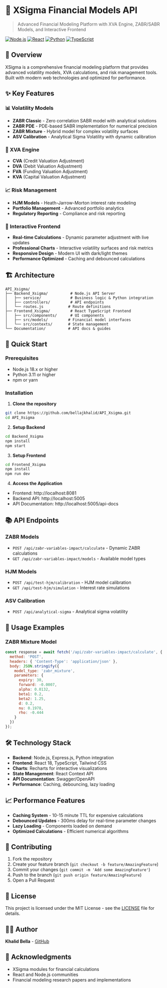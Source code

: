 # 🏦 XSigma Financial Models API

> Advanced Financial Modeling Platform with XVA Engine, ZABR/SABR Models, and Interactive Frontend

[![Node.js](https://img.shields.io/badge/Node.js-18.x-green.svg)](https://nodejs.org/)
[![React](https://img.shields.io/badge/React-18.x-blue.svg)](https://reactjs.org/)
[![Python](https://img.shields.io/badge/Python-3.11-yellow.svg)](https://python.org/)
[![TypeScript](https://img.shields.io/badge/TypeScript-5.x-blue.svg)](https://typescriptlang.org/)

## 🚀 Overview

XSigma is a comprehensive financial modeling platform that provides advanced volatility models, XVA calculations, and risk management tools. Built with modern web technologies and optimized for performance.

## ✨ Key Features

### 📊 **Volatility Models**
- **ZABR Classic** - Zero correlation SABR model with analytical solutions
- **ZABR PDE** - PDE-based SABR implementation for numerical precision
- **ZABR Mixture** - Hybrid model for complex volatility surfaces
- **ASV Calibration** - Analytical Sigma Volatility with dynamic calibration

### 🎯 **XVA Engine**
- **CVA** (Credit Valuation Adjustment)
- **DVA** (Debit Valuation Adjustment) 
- **FVA** (Funding Valuation Adjustment)
- **KVA** (Capital Valuation Adjustment)

### 📈 **Risk Management**
- **HJM Models** - Heath-Jarrow-Morton interest rate modeling
- **Portfolio Management** - Advanced portfolio analytics
- **Regulatory Reporting** - Compliance and risk reporting

### 🎨 **Interactive Frontend**
- **Real-time Calculations** - Dynamic parameter adjustment with live updates
- **Professional Charts** - Interactive volatility surfaces and risk metrics
- **Responsive Design** - Modern UI with dark/light themes
- **Performance Optimized** - Caching and debounced calculations

## 🏗️ Architecture

```
API_Xsigma/
├── Backend_Xsigma/          # Node.js API Server
│   ├── service/             # Business logic & Python integration
│   ├── controllers/         # API endpoints
│   └── routes.js           # Route definitions
├── Frontend_Xsigma/         # React TypeScript Frontend
│   ├── src/components/      # UI components
│   ├── src/models/         # Financial model interfaces
│   └── src/contexts/       # State management
└── Documentation/          # API docs & guides
```

## 🚀 Quick Start

### Prerequisites
- Node.js 18.x or higher
- Python 3.11 or higher
- npm or yarn

### Installation

1. **Clone the repository**
```bash
git clone https://github.com/bellajkhalid/API_Xsigma.git
cd API_Xsigma
```

2. **Setup Backend**
```bash
cd Backend_Xsigma
npm install
npm start
```

3. **Setup Frontend**
```bash
cd Frontend_Xsigma
npm install
npm run dev
```

4. **Access the Application**
- Frontend: http://localhost:8081
- Backend API: http://localhost:5005
- API Documentation: http://localhost:5005/api-docs

## 📚 API Endpoints

### ZABR Models
- `POST /api/zabr-variables-impact/calculate` - Dynamic ZABR calculations
- `GET /api/zabr-variables-impact/models` - Available model types

### HJM Models  
- `POST /api/test-hjm/calibration` - HJM model calibration
- `GET /api/test-hjm/simulation` - Interest rate simulations

### ASV Calibration
- `POST /api/analytical-sigma` - Analytical sigma volatility

## 🎯 Usage Examples

### ZABR Mixture Model
```javascript
const response = await fetch('/api/zabr-variables-impact/calculate', {
  method: 'POST',
  headers: { 'Content-Type': 'application/json' },
  body: JSON.stringify({
    model_type: 'zabr_mixture',
    parameters: {
      expiry: 30,
      forward: -0.0007,
      alpha: 0.0132,
      beta1: 0.2,
      beta2: 1.25,
      d: 0.2,
      nu: 0.1978,
      rho: -0.444
    }
  })
});
```

## 🛠️ Technology Stack

- **Backend**: Node.js, Express.js, Python integration
- **Frontend**: React 18, TypeScript, Tailwind CSS
- **Charts**: Recharts for interactive visualizations  
- **State Management**: React Context API
- **API Documentation**: Swagger/OpenAPI
- **Performance**: Caching, debouncing, lazy loading

## 📈 Performance Features

- **Caching System** - 10-15 minute TTL for expensive calculations
- **Debounced Updates** - 300ms delay for real-time parameter changes
- **Lazy Loading** - Components loaded on demand
- **Optimized Calculations** - Efficient numerical algorithms

## 🤝 Contributing

1. Fork the repository
2. Create your feature branch (`git checkout -b feature/AmazingFeature`)
3. Commit your changes (`git commit -m 'Add some AmazingFeature'`)
4. Push to the branch (`git push origin feature/AmazingFeature`)
5. Open a Pull Request

## 📄 License

This project is licensed under the MIT License - see the [LICENSE](LICENSE) file for details.

## 👨‍💻 Author

**Khalid Bella** - [GitHub](https://github.com/bellajkhalid)

## 🙏 Acknowledgments

- XSigma modules for financial calculations
- React and Node.js communities
- Financial modeling research papers and implementations
